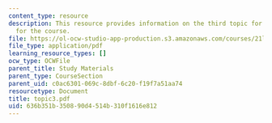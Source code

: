 ```yaml
---
content_type: resource
description: This resource provides information on the third topic for discussion
  for the course.
file: https://ol-ocw-studio-app-production.s3.amazonaws.com/courses/21l-004-major-poets-fall-2001/636b351b350890d4514b310f1616e812_topic3.pdf
file_type: application/pdf
learning_resource_types: []
ocw_type: OCWFile
parent_title: Study Materials
parent_type: CourseSection
parent_uid: c0ac6301-069c-8dbf-6c20-f19f7a51aa74
resourcetype: Document
title: topic3.pdf
uid: 636b351b-3508-90d4-514b-310f1616e812
---
```

